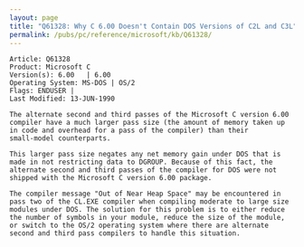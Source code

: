 ```yaml
---
layout: page
title: "Q61328: Why C 6.00 Doesn't Contain DOS Versions of C2L and C3L"
permalink: /pubs/pc/reference/microsoft/kb/Q61328/
---
```


	Article: Q61328
	Product: Microsoft C
	Version(s): 6.00   | 6.00
	Operating System: MS-DOS | OS/2
	Flags: ENDUSER |
	Last Modified: 13-JUN-1990
	
	The alternate second and third passes of the Microsoft C version 6.00
	compiler have a much larger pass size (the amount of memory taken up
	in code and overhead for a pass of the compiler) than their
	small-model counterparts.
	
	This larger pass size negates any net memory gain under DOS that is
	made in not restricting data to DGROUP. Because of this fact, the
	alternate second and third passes of the compiler for DOS were not
	shipped with the Microsoft C version 6.00 package.
	
	The compiler message "Out of Near Heap Space" may be encountered in
	pass two of the CL.EXE compiler when compiling moderate to large size
	modules under DOS. The solution for this problem is to either reduce
	the number of symbols in your module, reduce the size of the module,
	or switch to the OS/2 operating system where there are alternate
	second and third pass compilers to handle this situation.
